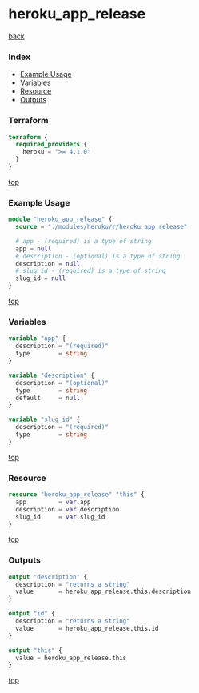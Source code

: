 # heroku_app_release

[back](../heroku.md)

### Index

- [Example Usage](#example-usage)
- [Variables](#variables)
- [Resource](#resource)
- [Outputs](#outputs)

### Terraform

```terraform
terraform {
  required_providers {
    heroku = ">= 4.1.0"
  }
}
```

[top](#index)

### Example Usage

```terraform
module "heroku_app_release" {
  source = "./modules/heroku/r/heroku_app_release"

  # app - (required) is a type of string
  app = null
  # description - (optional) is a type of string
  description = null
  # slug_id - (required) is a type of string
  slug_id = null
}
```

[top](#index)

### Variables

```terraform
variable "app" {
  description = "(required)"
  type        = string
}

variable "description" {
  description = "(optional)"
  type        = string
  default     = null
}

variable "slug_id" {
  description = "(required)"
  type        = string
}
```

[top](#index)

### Resource

```terraform
resource "heroku_app_release" "this" {
  app         = var.app
  description = var.description
  slug_id     = var.slug_id
}
```

[top](#index)

### Outputs

```terraform
output "description" {
  description = "returns a string"
  value       = heroku_app_release.this.description
}

output "id" {
  description = "returns a string"
  value       = heroku_app_release.this.id
}

output "this" {
  value = heroku_app_release.this
}
```

[top](#index)